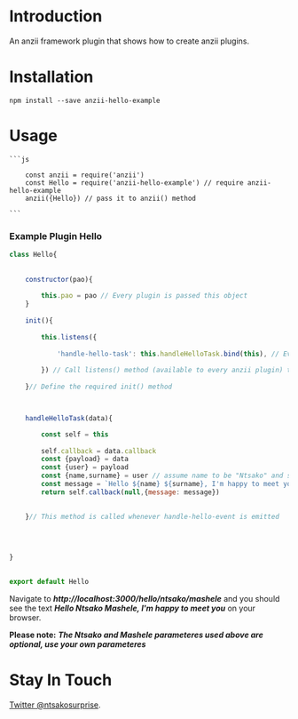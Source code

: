 
# Introduction

An anzii framework plugin that shows how to create anzii plugins.

# Installation 

  ```
  npm install --save anzii-hello-example
  
  ```

# Usage 


    ```js

        const anzii = require('anzii') 
        const Hello = require('anzii-hello-example') // require anzii-hello-example
        anzii({Hello}) // pass it to anzii() method

    ```


### Example Plugin Hello
     


```js
class Hello{
	
	
	constructor(pao){
		
		this.pao = pao // Every plugin is passed this object
	}
	
	init(){
  
        this.listens({
            
            'handle-hello-task': this.handleHelloTask.bind(this), // Event and handling method
        
        }) // Call listens() method (available to every anzii plugin) to set events that this module  listens to
	
	}// Define the required init() method



    handleHelloTask(data){

        const self = this  
    
        self.callback = data.callback 
        const {payload} = data 
        const {user} = payload 
        const {name,surname} = user // assume name to be "Ntsako" and surname to be "Mashele"
        const message = `Hello ${name} ${surname}, I'm happy to meet you.'` 
        return self.callback(null,{message: message})

       
    }// This method is called whenever handle-hello-event is emitted

	
	
	
}
 

export default Hello 

```


Navigate to ***http://localhost:3000/hello/ntsako/mashele*** and you should see the text  ***Hello Ntsako Mashele, I'm happy to meet you***  on your browser.

**Please note:** ***The Ntsako and Mashele parameteres used above are optional, use your own parameteres***


# Stay In Touch

[Twitter @ntsakosurprise](https://twitter.com/ntsakosurprise).

